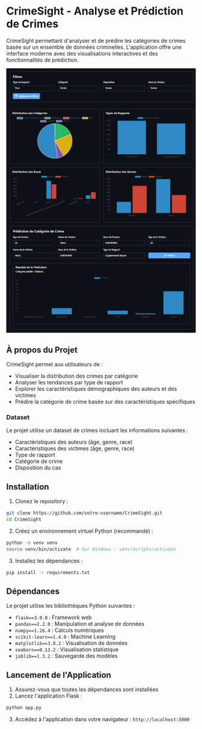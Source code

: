 # CrimeSight - Analyse et Prédiction de Crimes

CrimeSight permettant d'analyser et de prédire les catégories de crimes basée sur un ensemble de données criminelles. L'application offre une interface moderne avec des visualisations interactives et des fonctionnalités de prédiction.

<div align="center">
  <img src="webapp_demo1.png" alt="Interface de l'application" width="800"/>
</div>

## À propos du Projet

CrimeSight permet aux utilisateurs de :
- Visualiser la distribution des crimes par catégorie
- Analyser les tendances par type de rapport
- Explorer les caractéristiques démographiques des auteurs et des victimes
- Prédire la catégorie de crime basée sur des caractéristiques spécifiques

### Dataset

Le projet utilise un dataset de crimes incluant les informations suivantes :
- Caractéristiques des auteurs (âge, genre, race)
- Caractéristiques des victimes (âge, genre, race)
- Type de rapport
- Catégorie de crime
- Disposition du cas

## Installation

1. Clonez le repository :
```bash
git clone https://github.com/votre-username/CrimeSight.git
cd CrimeSight
```

2. Créez un environnement virtuel Python (recommandé) :
```bash
python -m venv venv
source venv/bin/activate  # Sur Windows : venv\Scripts\activate
```

3. Installez les dépendances :
```bash
pip install -r requirements.txt
```

## Dépendances

Le projet utilise les bibliothèques Python suivantes :
- `flask==3.0.0` : Framework web
- `pandas==2.2.0` : Manipulation et analyse de données
- `numpy==1.26.4` : Calculs numériques
- `scikit-learn==1.4.0` : Machine Learning
- `matplotlib==3.8.2` : Visualisation de données
- `seaborn==0.13.2` : Visualisation statistique
- `joblib==1.3.2` : Sauvegarde des modèles

## Lancement de l'Application

1. Assurez-vous que toutes les dépendances sont installées
2. Lancez l'application Flask :
```bash
python app.py
```
3. Accédez à l'application dans votre navigateur : `http://localhost:5000`